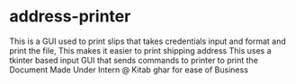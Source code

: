 # address-printer
This is a GUI used to print slips that takes credentials input and format and print the file, This makes it easier to print shipping address
This uses a tkinter based input GUI that sends commands to printer to print the Document
Made Under Intern @ Kitab ghar for ease of Business
